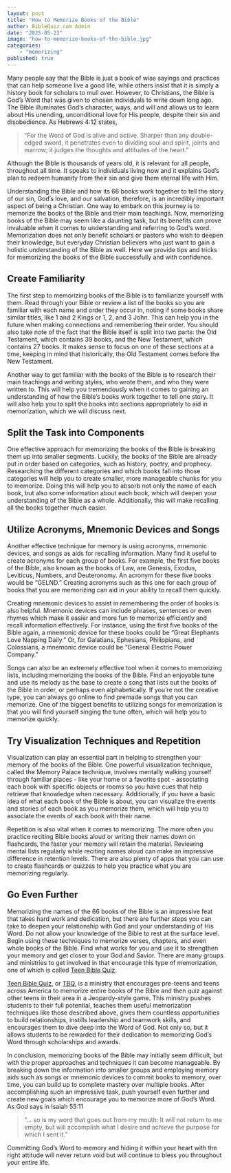```yaml
---
layout: post
title: "How to Memorize Books of the Bible"
author: BibleQuiz.com Admin
date: "2025-05-23"
image: "how-to-memorize-books-of-the-bible.jpg"
categories:
    - "memorizing"
published: true
---
```


Many people say that the Bible is just a book of wise sayings and practices that can help someone live a good life, while others insist that it is simply a history book for scholars to mull over. However, to Christians, the Bible is God’s Word that was given to chosen individuals to write down long ago. The Bible illuminates God’s character, ways, and will and allows us to learn about His unending, unconditional love for His people, despite their sin and disobedience. As Hebrews 4:12 states, 

>“For the Word of God is alive and active. Sharper than any double-edged sword, it penetrates even to dividing soul and spirit, joints and marrow; it judges the thoughts and attitudes of the heart.” 

Although the Bible is thousands of years old, it is relevant for all people, throughout all time. It speaks to individuals living now and it explains God’s plan to redeem humanity from their sin and give them eternal life with Him. 

Understanding the Bible and how its 66 books work together to tell the story of our sin, God’s love, and our salvation, therefore, is an incredibly important aspect of being a Christian. One way to embark on this journey is to memorize the books of the Bible and their main teachings. Now, memorizing books of the Bible may seem like a daunting task, but its benefits can prove invaluable when it comes to understanding and referring to God's word. Memorization does not only benefit scholars or pastors who wish to deepen their knowledge, but everyday Christian believers who just want to gain a holistic understanding of the Bible as well. Here we provide tips and tricks for memorizing the books of the Bible successfully and with confidence.

## Create Familiarity

The first step to memorizing books of the Bible is to familiarize yourself with them. Read through your Bible or review a list of the books so you are familiar with each name and order they occur in, noting if some books share similar titles, like 1 and 2 Kings or 1, 2, and 3 John. This can help you in the future when making connections and remembering their order. You should also take note of the fact that the Bible itself is split into two parts: the Old Testament, which contains 39 books, and the New Testament, which contains 27 books. It makes sense to focus on one of these sections at a time, keeping in mind that historically, the Old Testament comes before the New Testament.

Another way to get familiar with the books of the Bible is to research their main teachings and writing styles, who wrote them, and who they were written to. This will help you tremendously when it comes to gaining an understanding of how the Bible’s books work together to tell one story. It will also help you to split the books into sections appropriately to aid in memorization, which we will discuss next. 

## Split the Task into Components

One effective approach for memorizing the books of the Bible is breaking them up into smaller segments. Luckily, the books of the Bible are already put in order based on categories, such as history, poetry, and prophecy. Researching the different categories and which books fall into those categories will help you to create smaller, more manageable chunks for you to memorize. Doing this will help you to absorb not only the name of each book, but also some information about each book, which will deepen your understanding of the Bible as a whole. Additionally, this will make recalling all the books together much easier.

## Utilize Acronyms, Mnemonic Devices and Songs

Another effective technique for memory is using acronyms, mnemonic devices, and songs as aids for recalling information. Many find it useful to create acronyms for each group of books. For example, the first five books of the Bible, also known as the books of Law, are Genesis, Exodus, Leviticus, Numbers, and Deuteronomy. An acronym for these five books would be “GELND.” Creating acronyms such as this one for each group of books that you are memorizing can aid in your ability to recall them quickly.

Creating mnemonic devices to assist in remembering the order of books is also helpful. Mnemonic devices can include phrases, sentences or even rhymes which make it easier and more fun to memorize efficiently and recall information effectively. For instance, using the first five books of the Bible again, a mnemonic device for these books could be “Great Elephants Love Napping Daily.” Or, for Galatians, Ephesians, Philippians, and Colossians, a mnemonic device could be “General Electric Power Company.” 

Songs can also be an extremely effective tool when it comes to memorizing lists, including memorizing the books of the Bible. Find an enjoyable tune and use its melody as the base to create a song that lists out the books of the Bible in order, or perhaps even alphabetically. If you’re not the creative type, you can always go online to find premade songs that you can memorize. One of the biggest benefits to utilizing songs for memorization is that you will find yourself singing the tune often, which will help you to memorize quickly. 

## Try Visualization Techniques and Repetition

Visualization can play an essential part in helping to strengthen your memory of the books of the Bible. One powerful visualization technique, called the Memory Palace technique, involves mentally walking yourself through familiar places - like your home or a favorite spot - associating each book with specific objects or rooms so you have cues that help retrieve that knowledge when necessary. Additionally, if you have a basic idea of what each book of the Bible is about, you can visualize the events and stories of each book as you memorize them, which will help you to associate the events of each book with their name.

Repetition is also vital when it comes to memorizing. The more often you practice reciting Bible books aloud or writing their names down on flashcards, the faster your memory will retain the material. Reviewing mental lists regularly while reciting names aloud can make an impressive difference in retention levels. There are also plenty of apps that you can use to create flashcards or quizzes to help you practice what you are memorizing regularly. 

## Go Even Further

Memorizing the names of the 66 books of the Bible is an impressive feat that takes hard work and dedication, but there are further steps you can take to deepen your relationship with God and your understanding of His Word. Do not allow your knowledge of the Bible to rest at the surface level. Begin using these techniques to memorize verses, chapters, and even whole books of the Bible. Find what works for you and use it to strengthen your memory and get closer to your God and Savior. There are many groups and ministries to get involved in that encourage this type of memorization, one of which is called [Teen Bible Quiz](https://www.biblequiz). 

[Teen Bible Quiz](https://www.biblequiz), or [TBQ](https://www.biblequiz.com), is a ministry that encourages pre-teens and teens across America to memorize entire books of the Bible and then quiz against other teens in their area in a Jeopardy-style game. This ministry pushes students to their full potential, teaches them useful memorization techniques like those described above, gives them countless opportunities to build relationships, instills leadership and teamwork skills, and encourages them to dive deep into the Word of God. Not only so, but it allows students to be rewarded for their dedication to memorizing God’s Word through scholarships and awards. 

In conclusion, memorizing books of the Bible may initially seem difficult, but with the proper approaches and techniques it can become manageable. By breaking down the information into smaller groups and employing memory aids such as songs or mnemonic devices to commit books to memory, over time, you can build up to complete mastery over multiple books. After accomplishing such an impressive task, push yourself even further and create new goals which encourage you to memorize more of God’s Word. As God says in Isaiah 55:11 

>“… so is my word that goes out from my mouth: It will not return to me empty, but will accomplish what I desire and achieve the purpose for which I sent it.”

Committing God’s Word to memory and hiding it within your heart with the right attitude will never return void but will continue to bless you throughout your entire life.
